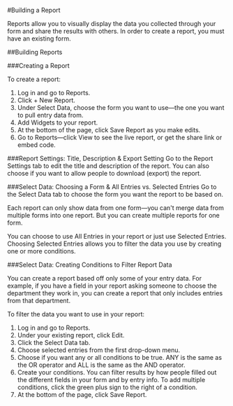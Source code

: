 #Building a Report

Reports allow you to visually display the data you collected through your form and share the results with others. In order to create a report, you must have an existing form.


##Building Reports

###Creating a Report

To create a report:

1. Log in and go to Reports.
2. Click + New Report.
3. Under Select Data, choose the form you want to use—the one you want to pull entry data from.
4. Add Widgets to your report.
5. At the bottom of the page, click Save Report as you make edits.
6. Go to Reports—click View to see the live report, or get the share link or embed code.

###Report Settings: Title, Description & Export Setting
Go to the Report Settings tab to edit the title and description of the report. You can also choose if you want to allow people to download (export) the report.

###Select Data: Choosing a Form & All Entries vs. Selected Entries
Go to the Select Data tab to choose the form you want the report to be based on.

Each report can only show data from one form—you can't merge data from multiple forms into one report. But you can create multiple reports for one form.

You can choose to use All Entries in your report or just use Selected Entries. Choosing Selected Entries allows you to filter the data you use by creating one or more conditions.

###Select Data: Creating Conditions to Filter Report Data

You can create a report based off only some of your entry data. For example, if you have a field in your report asking someone to choose the department they work in, you can create a report that only includes entries from that department.

To filter the data you want to use in your report:

1. Log in and go to Reports.
2. Under your existing report, click Edit.
3. Click the Select Data tab.
4. Choose selected entries from the first drop-down menu.
5. Choose if you want any or all conditions to be true. ANY is the same as the OR operator and ALL is the same as the AND operator.
6. Create your conditions. You can filter results by how people filled out the different fields in your form and by entry info. To add multiple conditions, click the green plus sign to the right of a condition.
7. At the bottom of the page, click Save Report.
